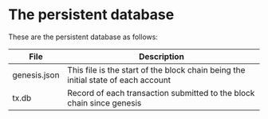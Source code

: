 # The persistent database

These are the persistent database as follows:

| File | Description |
| --- | ----------- |
| genesis.json | This file is the start of the block chain being the initial state of each account |
| tx.db | Record of each transaction submitted to the block chain since genesis |